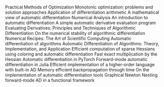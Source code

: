 Practical Methods of Optimization
Monotonic optimization: problems and solution approaches
Application of differentiation arithmetic
A mathematical view of automatic differentiation
Numerical Analysis
An introduction to automatic differentiation
A simple automatic derivative evaluation program
Evaluating Derivatives: Principles and Techniques of Algorithmic Differentiation
On the numerical stability of algorithmic differentiation
Numerical Recipes: The Art of Scientific Computing
Automatic differentiation of algorithms
Automatic Differentiation of Algorithms: Theory, Implementation, and Application
Efficient computation of sparse Hessians using coloring and automatic differentiation
Fast exact multiplication by the Hessian
Automatic differentiation in PyTorch
Forward-mode automatic differentiation in Julia
Efficient implementation of a higher-order language with built-in AD
Memory efficient backpropagation through time
On the implementation of automatic differentiation tools
Graphical Newton
Nesting forward-mode AD in a functional framework
